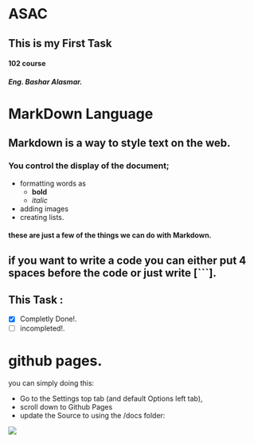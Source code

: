 # ASAC
## This is my First Task
#### 102 course
##### Eng. Bashar Alasmar.

# MarkDown Language

## Markdown is a way to style text on the web.
### You control the display of the document;
* formatting words as 
    * **bold**
    *  *italic* 
* adding images
* creating lists.
#### these are just a few of the things we can do with Markdown.

## if you want to write a code you can either put 4 spaces before the code or just write [```].


## This Task :
- [x] Completly Done!.
- [ ] incompleted!.

# github pages.
 you can simply doing this: 
 
 * Go to the Settings top tab (and default Options left tab), 
 * scroll down to Github Pages 
 *  update the Source to using the /docs folder:

![](https://octodex.github.com/images/labtocat.png)





